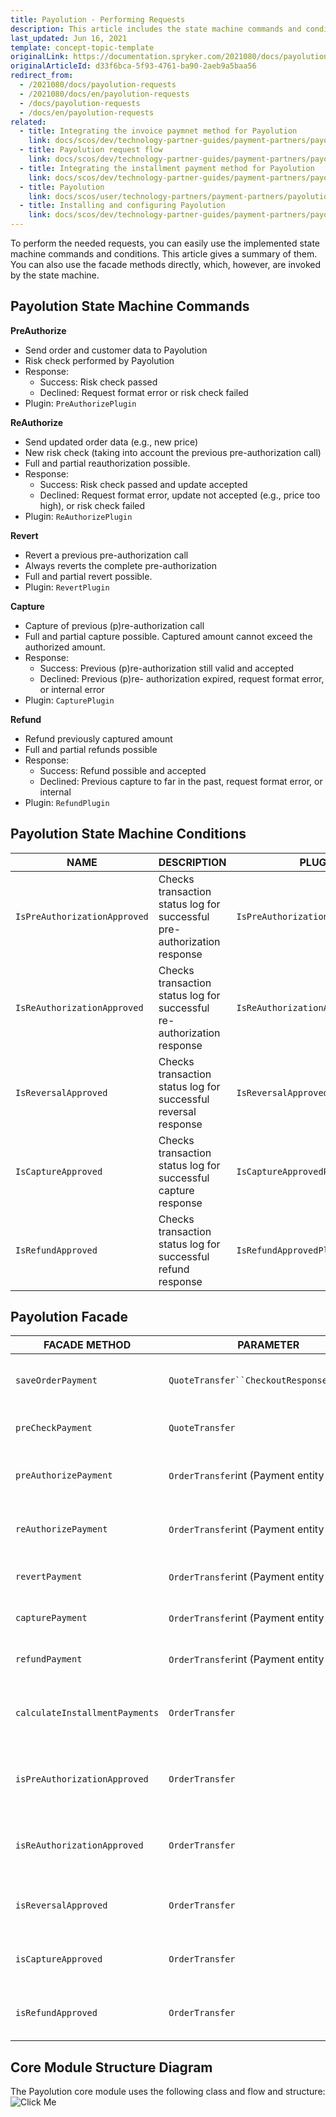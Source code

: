 ```yaml
---
title: Payolution - Performing Requests
description: This article includes the state machine commands and conditions provided by Payolution.
last_updated: Jun 16, 2021
template: concept-topic-template
originalLink: https://documentation.spryker.com/2021080/docs/payolution-requests
originalArticleId: d33f6bca-5f93-4761-ba90-2aeb9a5baa56
redirect_from:
  - /2021080/docs/payolution-requests
  - /2021080/docs/en/payolution-requests
  - /docs/payolution-requests
  - /docs/en/payolution-requests
related:
  - title: Integrating the invoice paymnet method for Payolution
    link: docs/scos/dev/technology-partner-guides/payment-partners/payolution/integrating-the-invoice-payment-method-for-payolution.html
  - title: Payolution request flow
    link: docs/scos/dev/technology-partner-guides/payment-partners/payolution/payolution-request-flow.html
  - title: Integrating the installment payment method for Payolution
    link: docs/scos/dev/technology-partner-guides/payment-partners/payolution/integrating-the-installment-payment-method-for-payolution.html
  - title: Payolution
    link: docs/scos/user/technology-partners/payment-partners/payolution.html
  - title: Installing and configuring Payolution
    link: docs/scos/dev/technology-partner-guides/payment-partners/payolution/installing-and-configuring-payolution.html
---
```


To perform the needed requests, you can easily use the implemented state machine commands and conditions. This article gives a summary of them. You can also use the facade methods directly, which, however, are invoked by the state machine.

## Payolution State Machine Commands

**PreAuthorize**

* Send order and customer data to Payolution
* Risk check performed by Payolution
* Response:
  - Success: Risk check passed
  - Declined: Request format error or risk check failed
* Plugin: `PreAuthorizePlugin`

**ReAuthorize**

* Send updated order data (e.g., new price)
* New risk check (taking into account the previous pre-authorization call)
* Full and partial reauthorization possible.
* Response:
  - Success: Risk check passed and update accepted
  - Declined: Request format error, update not accepted (e.g., price too high), or risk check failed
* Plugin: `ReAuthorizePlugin`

**Revert**

* Revert a previous pre-authorization call
* Always reverts the complete pre-authorization
* Full and partial revert possible.
* Plugin: `RevertPlugin`

**Capture**

* Capture of previous (p)re-authorization call
* Full and partial capture possible.  Captured amount cannot exceed the authorized amount.
* Response:
  - Success: Previous (p)re-authorization still valid and accepted
  - Declined: Previous (p)re- authorization expired, request format error, or internal error
* Plugin: `CapturePlugin`

**Refund**

* Refund previously captured amount
* Full and partial refunds possible
* Response:
  - Success: Refund possible and accepted
  - Declined: Previous capture to far in the past, request format error, or internal
* Plugin: `RefundPlugin`

## Payolution State Machine Conditions

| NAME| DESCRIPTION | PLUGIN |
| --- | --- | --- |
| `IsPreAuthorizationApproved` | Checks transaction status log for successful pre-authorization response | `IsPreAuthorizationApprovedPlugin` |
| `IsReAuthorizationApproved` | Checks transaction status log for successful re-authorization response | `IsReAuthorizationApprovedPlugin` |
| `IsReversalApproved` | Checks transaction status log for successful reversal response | `IsReversalApprovedPlugin` |
| `IsCaptureApproved` | Checks transaction status log for successful capture response | `IsCaptureApprovedPlungin` |
| `IsRefundApproved` | Checks transaction status log for successful refund response | `IsRefundApprovedPlugin` |

## Payolution Facade

| FACADE METHOD | PARAMETER | RETURN | DESCRIPTION |
| --- | --- | --- | --- |
| `saveOrderPayment` | `QuoteTransfer``CheckoutResponseTransfer` | void | Saves the payment for the coming order |
| `preCheckPayment` | `QuoteTransfer` | `PayolutionTransactionResponseTransfer` | Performs the Pre-check request |
| `preAuthorizePayment` | `OrderTransfer`int (Payment entity ID) | `PayolutionTransactionResponseTransfer` | Performs the Pre-authorization request |
| `reAuthorizePayment` | `OrderTransfer`int (Payment entity ID) | `PayolutionTransactionResponseTransfer` | Performs the Re-authorization request |
| `revertPayment` | `OrderTransfer`int (Payment entity ID) | `PayolutionTransactionResponseTransfer` | Performs the Revert request |
| `capturePayment` | `OrderTransfer`int (Payment entity ID) | `PayolutionTransactionResponseTransfer` | Performs the Capture request |
| `refundPayment` | `OrderTransfer`int (Payment entity ID) | `PayolutionTransactionResponseTransfer` | Performs the Refund request |
| `calculateInstallmentPayments` | `OrderTransfer` | `PayolutionCalculationResponseTransfer` | Calculates available installments for the payment |
| `isPreAuthorizationApproved` | `OrderTransfer` | bool | Checks if the Pre-authorization request is approved |
| `isReAuthorizationApproved` | `OrderTransfer` | bool | Checks if the Re-authorization request is approved |
| `isReversalApproved` | `OrderTransfer` | bool | Checks if the Revert request is approved |
| `isCaptureApproved` | `OrderTransfer` | bool | Checks if the Capture request is approved |
| `isRefundApproved` | `OrderTransfer` | bool | Checks if the Refund request is approved |

## Core Module Structure Diagram

The Payolution core module uses the following class and flow and structure:
![Click Me](https://spryker.s3.eu-central-1.amazonaws.com/docs/Technology+Partners/Payment+Partners/Payolution/payolution-core-bundle-structure.png)
